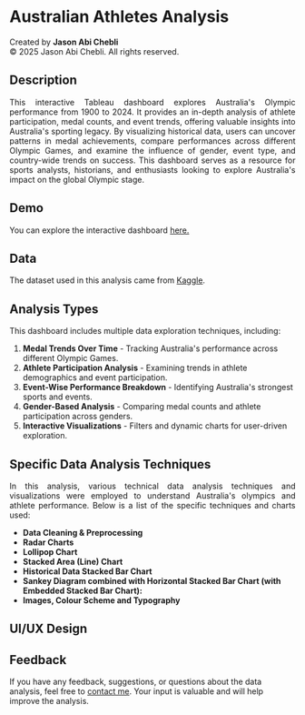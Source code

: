 # Australian Athletes Analysis

Created by **Jason Abi Chebli**  
© 2025 Jason Abi Chebli. All rights reserved.

## Description
<div style="text-align: justify;"> This interactive Tableau dashboard explores Australia's Olympic performance from 1900 to 2024. It provides an in-depth analysis of athlete participation, medal counts, and event trends, offering valuable insights into Australia's sporting legacy. By visualizing historical data, users can uncover patterns in medal achievements, compare performances across different Olympic Games, and examine the influence of gender, event type, and country-wide trends on success. This dashboard serves as a resource for sports analysts, historians, and enthusiasts looking to explore Australia's impact on the global Olympic stage. </div>

## Demo
You can explore the interactive dashboard [here.](https://public.tableau.com/app/profile/jason.abi.chebli6701/viz/AustralianAthletes-1900-2024/FIT3179AustralianAthletesDashboard)

## Data 
The dataset used in this analysis came from [Kaggle](https://www.kaggle.com/datasets/heesoo37/120-years-of-olympic-history-athletes-and-results).

## Analysis Types
This dashboard includes multiple data exploration techniques, including:

1. **Medal Trends Over Time** - Tracking Australia's performance across different Olympic Games.
2. **Athlete Participation Analysis** - Examining trends in athlete demographics and event participation.
3. **Event-Wise Performance Breakdown** - Identifying Australia's strongest sports and events.
4. **Gender-Based Analysis** - Comparing medal counts and athlete participation across genders.
5. **Interactive Visualizations** - Filters and dynamic charts for user-driven exploration.

## Specific Data Analysis Techniques
<div style="text-align: justify;"> 
In this analysis, various technical data analysis techniques and visualizations were employed to understand Australia's olympics and athlete performance. Below is a list of the specific techniques and charts used:</div>

- **Data Cleaning & Preprocessing**
- **Radar Charts** 
- **Lollipop Chart**
- **Stacked Area  (Line) Chart**
- **Historical Data Stacked Bar Chart**
- **Sankey Diagram combined with Horizontal Stacked Bar Chart (with Embedded Stacked Bar Chart):**
- **Images, Colour Scheme and Typography**

## UI/UX Design


## Feedback
If you have any feedback, suggestions, or questions about the data analysis, feel free to [contact me](https://jabichebli.github.io/jabichebli/contact.html). Your input is valuable and will help improve the analysis.
